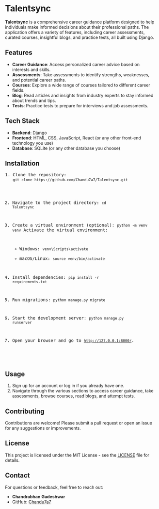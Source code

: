 <!DOCTYPE html>
<html lang="en">
<head>
    <meta charset="UTF-8">
    <meta name="viewport" content="width=device-width, initial-scale=1.0">

</head>
<body>

<h1>Talentsync</h1>

<p><strong>Talentsync</strong> is a comprehensive career guidance platform designed to help individuals make informed decisions about their professional paths. The application offers a variety of features, including career assessments, curated courses, insightful blogs, and practice tests, all built using Django.</p>

<h2>Features</h2>
<ul>
    <li><strong>Career Guidance</strong>: Access personalized career advice based on interests and skills.</li>
    <li><strong>Assessments</strong>: Take assessments to identify strengths, weaknesses, and potential career paths.</li>
    <li><strong>Courses</strong>: Explore a wide range of courses tailored to different career fields.</li>
    <li><strong>Blog</strong>: Read articles and insights from industry experts to stay informed about trends and tips.</li>
    <li><strong>Tests</strong>: Practice tests to prepare for interviews and job assessments.</li>
</ul>

<h2>Tech Stack</h2>
<ul>
    <li><strong>Backend</strong>: Django</li>
    <li><strong>Frontend</strong>: HTML, CSS, JavaScript, React (or any other front-end technology you use)</li>
    <li><strong>Database</strong>: SQLite (or any other database you choose)</li>
</ul>

<h2>Installation</h2>
<pre>
1. Clone the repository:
   <code>git clone https://github.com/Chandu7a7/Talentsync.git</code>

2. Navigate to the project directory:
   <code>cd Talentsync</code>

3. Create a virtual environment (optional):
   <code>python -m venv venv</code>
   Activate the virtual environment:
   - Windows:
     <code>venv\Scripts\activate</code>
   - macOS/Linux:
     <code>source venv/bin/activate</code>

4. Install dependencies:
   <code>pip install -r requirements.txt</code>

5. Run migrations:
   <code>python manage.py migrate</code>

6. Start the development server:
   <code>python manage.py runserver</code>

7. Open your browser and go to <code>http://127.0.0.1:8000/</code>.
</pre>

<h2>Usage</h2>
<ol>
    <li>Sign up for an account or log in if you already have one.</li>
    <li>Navigate through the various sections to access career guidance, take assessments, browse courses, read blogs, and attempt tests.</li>
</ol>

<h2>Contributing</h2>
<p>Contributions are welcome! Please submit a pull request or open an issue for any suggestions or improvements.</p>

<h2>License</h2>
<p>This project is licensed under the MIT License - see the <a href="LICENSE">LICENSE</a> file for details.</p>

<h2>Contact</h2>
<p>For questions or feedback, feel free to reach out:</p>
<ul>
    <li><strong>Chandrabhan Gadeshwar</strong></li>
    <li>GitHub: <a href="https://github.com/Chandu7a7">Chandu7a7</a></li>
</ul>

</body>
</html>
